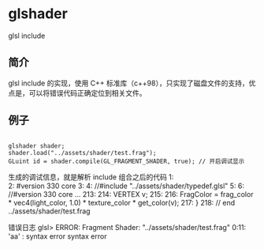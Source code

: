 # glshader
glsl include

## 简介
glsl include 的实现，使用 C++ 标准库（c++98），只实现了磁盘文件的支持，优点是，可以将错误代码正确定位到相关文件。

## 例子
<pre><code>
glshader shader;
shader.load("../assets/shader/test.frag");
GLuint id = shader.compile(GL_FRAGMENT_SHADER, true); // 开启调试显示
</pre></code>

生成的调试信息，就是解析 include 组合之后的代码
   1:<br>
   2: #version 330 core
   3:
   4: //#include "../assets/shader/typedef.glsl"
   5:
   6: //#version 330 core
   ...
   213:
   214:     VERTEX v;
   215:
   216:     FragColor = frag_color * vec4(light_color, 1.0) * texture_color * get_color(v);
   217: }
   218: // end ../assets/shader/test.frag
 
错误日志
  glsl> ERROR: Fragment Shader: "../assets/shader/test.frag"
        0:11:  'aa' : syntax error syntax error
